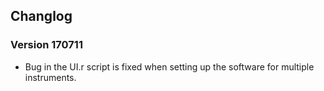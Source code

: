 ## Changlog

### Version 170711

* Bug in the UI.r script is fixed when setting up the software for multiple instruments.
